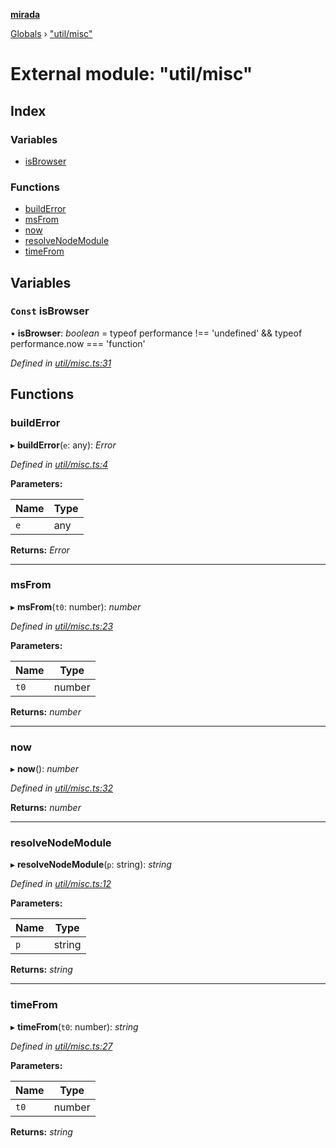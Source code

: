 **[mirada](../README.md)**

[Globals](../README.md) › ["util/misc"](_util_misc_.md)

# External module: "util/misc"

## Index

### Variables

* [isBrowser](_util_misc_.md#const-isbrowser)

### Functions

* [buildError](_util_misc_.md#builderror)
* [msFrom](_util_misc_.md#msfrom)
* [now](_util_misc_.md#now)
* [resolveNodeModule](_util_misc_.md#resolvenodemodule)
* [timeFrom](_util_misc_.md#timefrom)

## Variables

### `Const` isBrowser

• **isBrowser**: *boolean* =  typeof performance !== 'undefined' && typeof performance.now === 'function'

*Defined in [util/misc.ts:31](https://github.com/cancerberoSgx/mirada/blob/f2ba50d/mirada/src/util/misc.ts#L31)*

## Functions

###  buildError

▸ **buildError**(`e`: any): *Error*

*Defined in [util/misc.ts:4](https://github.com/cancerberoSgx/mirada/blob/f2ba50d/mirada/src/util/misc.ts#L4)*

**Parameters:**

Name | Type |
------ | ------ |
`e` | any |

**Returns:** *Error*

___

###  msFrom

▸ **msFrom**(`t0`: number): *number*

*Defined in [util/misc.ts:23](https://github.com/cancerberoSgx/mirada/blob/f2ba50d/mirada/src/util/misc.ts#L23)*

**Parameters:**

Name | Type |
------ | ------ |
`t0` | number |

**Returns:** *number*

___

###  now

▸ **now**(): *number*

*Defined in [util/misc.ts:32](https://github.com/cancerberoSgx/mirada/blob/f2ba50d/mirada/src/util/misc.ts#L32)*

**Returns:** *number*

___

###  resolveNodeModule

▸ **resolveNodeModule**(`p`: string): *string*

*Defined in [util/misc.ts:12](https://github.com/cancerberoSgx/mirada/blob/f2ba50d/mirada/src/util/misc.ts#L12)*

**Parameters:**

Name | Type |
------ | ------ |
`p` | string |

**Returns:** *string*

___

###  timeFrom

▸ **timeFrom**(`t0`: number): *string*

*Defined in [util/misc.ts:27](https://github.com/cancerberoSgx/mirada/blob/f2ba50d/mirada/src/util/misc.ts#L27)*

**Parameters:**

Name | Type |
------ | ------ |
`t0` | number |

**Returns:** *string*